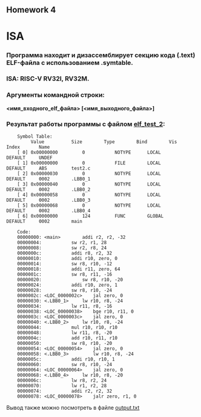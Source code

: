 ## Homework 4
# ISA

### Программа находит и дизассемблирует секцию кода (.text) ELF-файла с использованием .symtable.
### ISA: RISC-V RV32I, RV32M.
### Аргументы командной строки:
**<имя_входного_elf_файла> [<имя_выходного_файла>]**

### Результат работы программы с файлом [elf_test_2](https://github.com/Ma-XD/comp-arch-homework/blob/main/hw4/test_elf_2):
        Symbol Table:
             Value			Size		Type		Bind		Vis		Index		Name
        [ 0] 0x00000000  		0   		NOTYPE		LOCAL		DEFAULT		UNDEF 				
        [ 1] 0x00000000  		0   		FILE		LOCAL		DEFAULT		ABS 		test2.c		
        [ 2] 0x00000030  		0   		NOTYPE		LOCAL		DEFAULT		0002 		.LBB0_1		
        [ 3] 0x00000040  		0   		NOTYPE		LOCAL		DEFAULT		0002 		.LBB0_2		
        [ 4] 0x00000058  		0   		NOTYPE		LOCAL		DEFAULT		0002 		.LBB0_3		
        [ 5] 0x00000068  		0   		NOTYPE		LOCAL		DEFAULT		0002 		.LBB0_4		
        [ 6] 0x00000000  		124   		FUNC		GLOBAL		DEFAULT		0002 		main		

        Code:
        00000000: <main>		addi r2, r2, -32
        00000004:			sw r2, r1, 28
        00000008:			sw r2, r8, 24
        0000000c:			addi r8, r2, 32
        00000010:			addi r10, zero, 0
        00000014:			sw r8, r10, -12
        00000018:			addi r11, zero, 64
        0000001c:			sw r8, r11, -16
        00000020:       		sw r8, r10, -20
        00000024:			addi r10, zero, 1
        00000028:			sw r8, r10, -24
        0000002c: <LOC_0000002c> 	jal zero, 0
        00000030: <.LBB0_1>		lw r10, r8, -24
        00000034:			lw r11, r8, -16
        00000038: <LOC_00000038> 	bge r10, r11, 0
        0000003c: <LOC_0000003c> 	jal zero, 0
        00000040: <.LBB0_2>		lw r10, r8, -24
        00000044:			mul r10, r10, r10
        00000048:			lw r11, r8, -20
        0000004c:			add r10, r11, r10
        00000050:			sw r8, r10, -20
        00000054: <LOC_00000054> 	jal zero, 0
        00000058: <.LBB0_3>	        lw r10, r8, -24
        0000005c:			addi r10, r10, 1
        00000060:			sw r8, r10, -24
        00000064: <LOC_00000064> 	jal zero, 0
        00000068: <.LBB0_4>		lw r10, r8, -20
        0000006c:			lw r8, r2, 24
        00000070:			lw r1, r2, 28
        00000074:			addi r2, r2, 32
        00000078: <LOC_00000078> 	jalr zero, r1, 0


Вывод также можно посмотреть в файле [output.txt](https://github.com/Ma-XD/comp-arch-homework/blob/main/hw4/output.txt)
